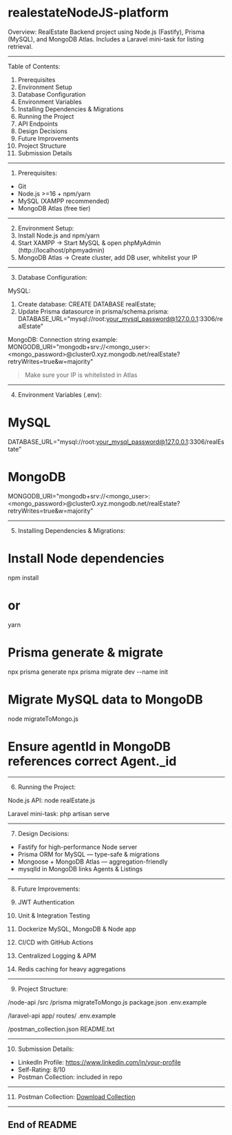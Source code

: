 # realestateNodeJS-platform

Overview:
RealEstate Backend project using Node.js (Fastify), Prisma (MySQL), and MongoDB Atlas.
Includes a Laravel mini-task for listing retrieval.

------------------------------------------------------------
Table of Contents:
1. Prerequisites
2. Environment Setup
3. Database Configuration
4. Environment Variables
5. Installing Dependencies & Migrations
6. Running the Project
7. API Endpoints
8. Design Decisions
9. Future Improvements
10. Project Structure
11. Submission Details
------------------------------------------------------------

1. Prerequisites:
- Git
- Node.js >=16 + npm/yarn
- MySQL (XAMPP recommended)
- MongoDB Atlas (free tier)

------------------------------------------------------------
2. Environment Setup:
1. Install Node.js and npm/yarn
2. Start XAMPP → Start MySQL & open phpMyAdmin (http://localhost/phpmyadmin)
3. MongoDB Atlas → Create cluster, add DB user, whitelist your IP

------------------------------------------------------------
3. Database Configuration:

MySQL:
1. Create database:
   CREATE DATABASE realEstate;
2. Update Prisma datasource in prisma/schema.prisma:
   DATABASE_URL="mysql://root:your_mysql_password@127.0.0.1:3306/realEstate"

MongoDB:
Connection string example:
   MONGODB_URI="mongodb+srv://<mongo_user>:<mongo_password>@cluster0.xyz.mongodb.net/realEstate?retryWrites=true&w=majority"
> Make sure your IP is whitelisted in Atlas

------------------------------------------------------------
4. Environment Variables (.env):

# MySQL
DATABASE_URL="mysql://root:your_mysql_password@127.0.0.1:3306/realEstate"

# MongoDB
MONGODB_URI="mongodb+srv://<mongo_user>:<mongo_password>@cluster0.xyz.mongodb.net/realEstate?retryWrites=true&w=majority"

------------------------------------------------------------
5. Installing Dependencies & Migrations:

# Install Node dependencies
npm install
# or
yarn

# Prisma generate & migrate
npx prisma generate
npx prisma migrate dev --name init

# Migrate MySQL data to MongoDB
node migrateToMongo.js
# Ensure agentId in MongoDB references correct Agent._id

------------------------------------------------------------
6. Running the Project:

Node.js API:
node realEstate.js

Laravel mini-task:
php artisan serve

------------------------------------------------------------
7. Design Decisions:

- Fastify for high-performance Node server
- Prisma ORM for MySQL — type-safe & migrations
- Mongoose + MongoDB Atlas — aggregation-friendly
- mysqlId in MongoDB links Agents & Listings

------------------------------------------------------------
8. Future Improvements:

1. JWT Authentication
2. Unit & Integration Testing
3. Dockerize MySQL, MongoDB & Node app
4. CI/CD with GitHub Actions
5. Centralized Logging & APM
6. Redis caching for heavy aggregations

------------------------------------------------------------
9. Project Structure:

/node-api
  /src
  /prisma
  migrateToMongo.js
  package.json
  .env.example

/laravel-api
  app/
  routes/
  .env.example

/postman_collection.json
README.txt

------------------------------------------------------------
10. Submission Details:

- LinkedIn Profile: https://www.linkedin.com/in/your-profile
- Self-Rating: 8/10
- Postman Collection: included in repo
  
------------------------------------------------------------
11. Postman Collection: [Download Collection](https://raw.githubusercontent.com/dania99-b/realestateNodeJS-platform/refs/heads/main/Real_state.postman_collection.json)

------------------------------------------------------------
End of README
------------------------------------------------------------
